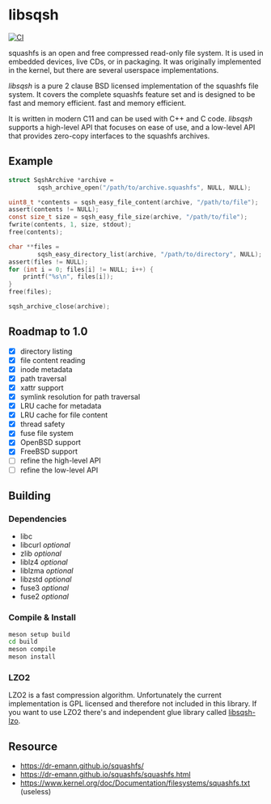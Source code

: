 # libsqsh
[![CI](https://github.com/Gottox/libsqsh/actions/workflows/ci.yaml/badge.svg)](https://github.com/Gottox/libsqsh/actions/workflows/ci.yaml)

squashfs is an open and free compressed read-only file system. It is used in
embedded devices, live CDs, or in packaging. It was originally implemented in
the kernel, but there are several userspace implementations.

*libsqsh* is a pure 2 clause BSD licensed implementation of the squashfs file
system. It covers the complete squashfs feature set and is designed to be fast
and memory efficient. fast and memory efficient.

It is written in modern C11 and can be used with C++ and C code. *libsqsh*
supports a high-level API that focuses on ease of use, and a low-level API that
provides zero-copy interfaces to the squashfs archives.

## Example

```c
struct SqshArchive *archive =
		sqsh_archive_open("/path/to/archive.squashfs", NULL, NULL);

uint8_t *contents = sqsh_easy_file_content(archive, "/path/to/file");
assert(contents != NULL);
const size_t size = sqsh_easy_file_size(archive, "/path/to/file");
fwrite(contents, 1, size, stdout);
free(contents);

char **files =
		sqsh_easy_directory_list(archive, "/path/to/directory", NULL);
assert(files != NULL);
for (int i = 0; files[i] != NULL; i++) {
	printf("%s\n", files[i]);
}
free(files);

sqsh_archive_close(archive);
```

## Roadmap to 1.0

* [x] directory listing
* [x] file content reading
* [x] inode metadata
* [x] path traversal
* [x] xattr support
* [x] symlink resolution for path traversal
* [x] LRU cache for metadata
* [x] LRU cache for file content
* [x] thread safety
* [x] fuse file system
* [x] OpenBSD support
* [x] FreeBSD support
* [ ] refine the high-level API
* [ ] refine the low-level API

## Building

### Dependencies

* libc
* libcurl *optional*
* zlib *optional*
* liblz4 *optional*
* liblzma *optional*
* libzstd *optional*
* fuse3 *optional*
* fuse2 *optional*

### Compile & Install

```bash
meson setup build
cd build
meson compile
meson install
```

### LZO2

LZO2 is a fast compression algorithm. Unfortunately the current implementation
is GPL licensed and therefore not included in this library. If you want to use 
LZO2 there's and independent glue library called [libsqsh-lzo](https://github.com/Gottox/libsqsh-lzo).

## Resource

* https://dr-emann.github.io/squashfs/
* https://dr-emann.github.io/squashfs/squashfs.html
* https://www.kernel.org/doc/Documentation/filesystems/squashfs.txt (useless)
